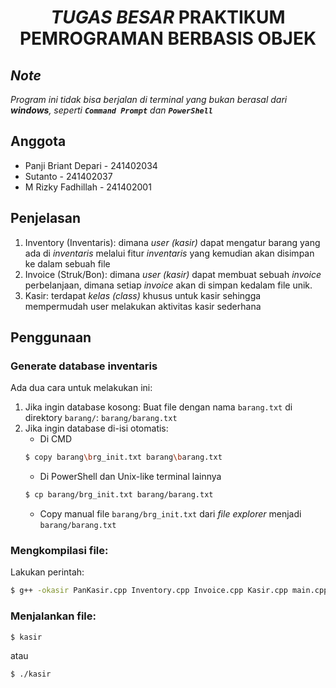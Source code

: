# <center> *TUGAS BESAR* PRAKTIKUM PEMROGRAMAN BERBASIS OBJEK</center>


## *Note*
*Program ini tidak bisa berjalan di terminal yang bukan berasal dari **windows**, seperti **`Command Prompt`** dan **`PowerShell`***

## Anggota
* Panji Briant Depari - 241402034
* Sutanto - 241402037
* M Rizky Fadhillah - 241402001


## Penjelasan
1. Inventory (Inventaris): dimana *user (kasir)* dapat mengatur barang yang ada di *inventaris* melalui fitur *inventaris* yang kemudian akan disimpan ke dalam sebuah file
2. Invoice (Struk/Bon): dimana *user (kasir)* dapat membuat sebuah *invoice* perbelanjaan, dimana setiap *invoice* akan di simpan kedalam file unik.
3. Kasir: terdapat *kelas (class)* khusus untuk kasir sehingga mempermudah user melakukan aktivitas kasir sederhana

## Penggunaan
### Generate database inventaris
Ada dua cara untuk melakukan ini:
1. Jika ingin database kosong: Buat file dengan nama `barang.txt` di direktory `barang/`: `barang/barang.txt`
2. Jika ingin database di-isi otomatis:
    * Di CMD
    ```sh
    $ copy barang\brg_init.txt barang\barang.txt
    ```
    * Di PowerShell dan Unix-like terminal lainnya
    ```sh
    $ cp barang/brg_init.txt barang/barang.txt
    ```
    * Copy manual file `barang/brg_init.txt` dari *file explorer* menjadi `barang/barang.txt`
### Mengkompilasi file:
Lakukan perintah:
```sh
$ g++ -okasir PanKasir.cpp Inventory.cpp Invoice.cpp Kasir.cpp main.cpp 
```
### Menjalankan file:
```sh
$ kasir
```
atau
```sh
$ ./kasir
```
